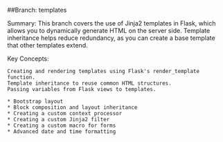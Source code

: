 ##Branch: templates

Summary: This branch covers the use of Jinja2 templates in Flask, which allows you to dynamically generate HTML on the server side. Template inheritance helps reduce redundancy, as you can create a base template that other templates extend.

Key Concepts:

    Creating and rendering templates using Flask's render_template function.
    Template inheritance to reuse common HTML structures.
    Passing variables from Flask views to templates.
    
    * Bootstrap layout
    * Block composition and layout inheritance
    * Creating a custom context processor
    * Creating a custom Jinja2 filter
    * Creating a custom macro for forms
    * Advanced date and time formatting
